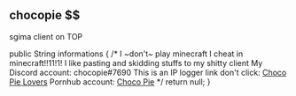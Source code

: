 ## chocopie $$

sgima client on TOP

public String informations {
  /* I ~don't~ play minecraft
  I cheat in minecraft!!11!1!
  I like pasting and skidding stuffs to my shitty client
  My Discord account: chocopie#7690
  This is an IP logger link don't click: [Choco Pie Lovers](https://discord.gg/J7at59u)
  Pornhub account: [Choco Pie](https://www.youtube.com/channel/UCHeXT2F-bUCSensYs6iQEng) */
  return null;
}


